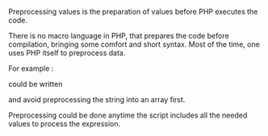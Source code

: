 Preprocessing values is the preparation of values before PHP executes the code. 

There is no macro language in PHP, that prepares the code before compilation, bringing some comfort and short syntax. Most of the time, one uses PHP itself to preprocess data. 

For example : 

<?php
    $days_en = 'monday,tuesday,wednesday,thursday,friday,saturday,sunday';
    $days_zh = '星期－,星期二,星期三,星期四,星期五,星期六,星期日';

    $days = explode(',', $lang === 'en' ? $days_en : $days_zh); 
?>

could be written 

<?php
    if ($lang === 'en') {
        $days = ['monday', 'tuesday', 'wednesday', 'thursday', 'friday', 'saturday', 'sunday'];
    } else {
        $days = ['星期－', '星期二', '星期三', '星期四', '星期五', '星期六', '星期日'];
    }
?>

and avoid preprocessing the string into an array first. 

Preprocessing could be done anytime the script includes all the needed values to process the expression. 

